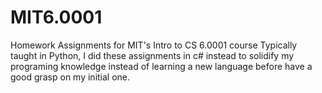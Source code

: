 # MIT6.0001
Homework Assignments for MIT's Intro to CS 6.0001 course
Typically taught in Python, I did these assignments in c# instead to solidify my programing knowledge instead of learning a new language before have a good grasp on my initial one. 
